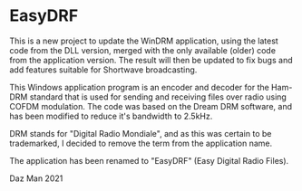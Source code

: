 # EasyDRF

This is a new project to update the WinDRM application, using the latest code from the DLL version, merged with the only available (older) code from the application version. The result will then be updated to fix bugs and add features suitable for Shortwave broadcasting.

This Windows application program is an encoder and decoder for the Ham-DRM standard that is used for sending and receiving files over radio using COFDM modulation. The code was based on the Dream DRM software, and has been modified to reduce it's bandwidth to 2.5kHz.

DRM stands for "Digital Radio Mondiale", and as this was certain to be trademarked, I decided to remove the term from the application name.

The application has been renamed to "EasyDRF" (Easy Digital Radio Files).

Daz Man 2021
